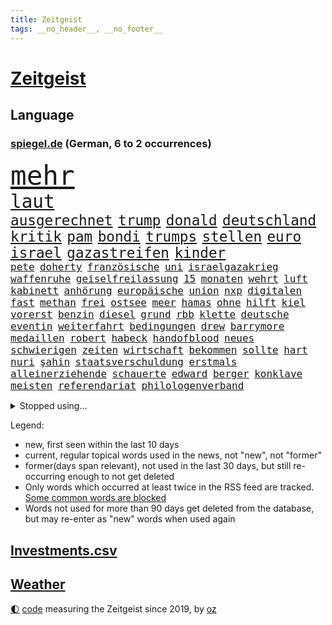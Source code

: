 ```yaml
---
title: Zeitgeist
tags: __no_header__, __no_footer__
---
```


# [Zeitgeist](https://oliz.io/zeitgeist/)

## Language

<h3><a href="https://www.spiegel.de" target="_blank">spiegel.de</a> (German, 6 to 2 occurrences)</h3>
<p style="font-family:monospace">
<span style="font-size:32pt"><a href="news_links.html#mehr" class="current">mehr</a></span>
<br>
<span style="font-size:22pt"><a href="news_links.html#laut" class="current">laut</a></span>
<br>
<span style="font-size:17pt"><a href="news_links.html#ausgerechnet" class="current">ausgerechnet</a></span>
<span style="font-size:17pt"><a href="news_links.html#trump" class="current">trump</a></span>
<span style="font-size:17pt"><a href="news_links.html#donald" class="current">donald</a></span>
<span style="font-size:17pt"><a href="news_links.html#deutschland" class="current">deutschland</a></span>
<span style="font-size:17pt"><a href="news_links.html#kritik" class="current">kritik</a></span>
<span style="font-size:17pt"><a href="news_links.html#pam" class="new">pam</a></span>
<span style="font-size:17pt"><a href="news_links.html#bondi" class="new">bondi</a></span>
<span style="font-size:17pt"><a href="news_links.html#trumps" class="current">trumps</a></span>
<span style="font-size:17pt"><a href="news_links.html#stellen" class="current">stellen</a></span>
<span style="font-size:17pt"><a href="news_links.html#euro" class="current">euro</a></span>
<span style="font-size:17pt"><a href="news_links.html#israel" class="current">israel</a></span>
<span style="font-size:17pt"><a href="news_links.html#gazastreifen" class="current">gazastreifen</a></span>
<span style="font-size:17pt"><a href="news_links.html#kinder" class="current">kinder</a></span>
<br>
<span style="font-size:12pt"><a href="news_links.html#pete" class="current">pete</a></span>
<span style="font-size:12pt"><a href="news_links.html#doherty" class="new">doherty</a></span>
<span style="font-size:12pt"><a href="news_links.html#französische" class="current">französische</a></span>
<span style="font-size:12pt"><a href="news_links.html#uni" class="current">uni</a></span>
<span style="font-size:12pt"><a href="news_links.html#israelgazakrieg" class="current">israelgazakrieg</a></span>
<span style="font-size:12pt"><a href="news_links.html#waffenruhe" class="current">waffenruhe</a></span>
<span style="font-size:12pt"><a href="news_links.html#geiselfreilassung" class="new">geiselfreilassung</a></span>
<span style="font-size:12pt"><a href="news_links.html#15" class="current">15</a></span>
<span style="font-size:12pt"><a href="news_links.html#monaten" class="current">monaten</a></span>
<span style="font-size:12pt"><a href="news_links.html#wehrt" class="current">wehrt</a></span>
<span style="font-size:12pt"><a href="news_links.html#luft" class="current">luft</a></span>
<span style="font-size:12pt"><a href="news_links.html#kabinett" class="current">kabinett</a></span>
<span style="font-size:12pt"><a href="news_links.html#anhörung" class="current">anhörung</a></span>
<span style="font-size:12pt"><a href="news_links.html#europäische" class="current">europäische</a></span>
<span style="font-size:12pt"><a href="news_links.html#union" class="current">union</a></span>
<span style="font-size:12pt"><a href="news_links.html#nxp" class="new">nxp</a></span>
<span style="font-size:12pt"><a href="news_links.html#digitalen" class="current">digitalen</a></span>
<span style="font-size:12pt"><a href="news_links.html#fast" class="current">fast</a></span>
<span style="font-size:12pt"><a href="news_links.html#methan" class="new">methan</a></span>
<span style="font-size:12pt"><a href="news_links.html#frei" class="current">frei</a></span>
<span style="font-size:12pt"><a href="news_links.html#ostsee" class="current">ostsee</a></span>
<span style="font-size:12pt"><a href="news_links.html#meer" class="current">meer</a></span>
<span style="font-size:12pt"><a href="news_links.html#hamas" class="current">hamas</a></span>
<span style="font-size:12pt"><a href="news_links.html#ohne" class="current">ohne</a></span>
<span style="font-size:12pt"><a href="news_links.html#hilft" class="current">hilft</a></span>
<span style="font-size:12pt"><a href="news_links.html#kiel" class="current">kiel</a></span>
<span style="font-size:12pt"><a href="news_links.html#vorerst" class="current">vorerst</a></span>
<span style="font-size:12pt"><a href="news_links.html#benzin" class="current">benzin</a></span>
<span style="font-size:12pt"><a href="news_links.html#diesel" class="current">diesel</a></span>
<span style="font-size:12pt"><a href="news_links.html#grund" class="current">grund</a></span>
<span style="font-size:12pt"><a href="news_links.html#rbb" class="current">rbb</a></span>
<span style="font-size:12pt"><a href="news_links.html#klette" class="current">klette</a></span>
<span style="font-size:12pt"><a href="news_links.html#deutsche" class="current">deutsche</a></span>
<span style="font-size:12pt"><a href="news_links.html#eventin" class="new">eventin</a></span>
<span style="font-size:12pt"><a href="news_links.html#weiterfahrt" class="new">weiterfahrt</a></span>
<span style="font-size:12pt"><a href="news_links.html#bedingungen" class="current">bedingungen</a></span>
<span style="font-size:12pt"><a href="news_links.html#drew" class="current">drew</a></span>
<span style="font-size:12pt"><a href="news_links.html#barrymore" class="current">barrymore</a></span>
<span style="font-size:12pt"><a href="news_links.html#medaillen" class="new">medaillen</a></span>
<span style="font-size:12pt"><a href="news_links.html#robert" class="current">robert</a></span>
<span style="font-size:12pt"><a href="news_links.html#habeck" class="current">habeck</a></span>
<span style="font-size:12pt"><a href="news_links.html#handofblood" class="new">handofblood</a></span>
<span style="font-size:12pt"><a href="news_links.html#neues" class="current">neues</a></span>
<span style="font-size:12pt"><a href="news_links.html#schwierigen" class="current">schwierigen</a></span>
<span style="font-size:12pt"><a href="news_links.html#zeiten" class="current">zeiten</a></span>
<span style="font-size:12pt"><a href="news_links.html#wirtschaft" class="current">wirtschaft</a></span>
<span style="font-size:12pt"><a href="news_links.html#bekommen" class="current">bekommen</a></span>
<span style="font-size:12pt"><a href="news_links.html#sollte" class="current">sollte</a></span>
<span style="font-size:12pt"><a href="news_links.html#hart" class="current">hart</a></span>
<span style="font-size:12pt"><a href="news_links.html#nuri" class="current">nuri</a></span>
<span style="font-size:12pt"><a href="news_links.html#şahin" class="current">şahin</a></span>
<span style="font-size:12pt"><a href="news_links.html#staatsverschuldung" class="current">staatsverschuldung</a></span>
<span style="font-size:12pt"><a href="news_links.html#erstmals" class="current">erstmals</a></span>
<span style="font-size:12pt"><a href="news_links.html#alleinerziehende" class="current">alleinerziehende</a></span>
<span style="font-size:12pt"><a href="news_links.html#schauerte" class="new">schauerte</a></span>
<span style="font-size:12pt"><a href="news_links.html#edward" class="current">edward</a></span>
<span style="font-size:12pt"><a href="news_links.html#berger" class="current">berger</a></span>
<span style="font-size:12pt"><a href="news_links.html#konklave" class="current">konklave</a></span>
<span style="font-size:12pt"><a href="news_links.html#meisten" class="current">meisten</a></span>
<span style="font-size:12pt"><a href="news_links.html#referendariat" class="current">referendariat</a></span>
<span style="font-size:12pt"><a href="news_links.html#philologenverband" class="current">philologenverband</a></span>
</p>
<details>
<summary>Stopped using...</summary>
<p class="former" style="font-size:12pt">
siegt(1547) dauerhaft(1546) selten(1546) alexej(1545) co₂(1545) gesundheitsminister(1545) nawalny(1545) verhandelt(1545) entwurf(1544) kurzfristig(1544) liste(1544) neuseeland(1544) verpflichtet(1544) vorbereitet(1544) eindruck(1543) modelle(1543) präsentieren(1543) studierende(1543) tempo(1543) gemeinden(1542) pandemie(1542) fürchtet(1541) generalsekretär(1541) geworfen(1541) kriminellen(1541) mario(1541) razzia(1541) treffer(1541) besiegt(1540) nürnberg(1540) reiche(1540) ausländische(1539) blieben(1539) erfolge(1539) leisten(1539) rezept(1539) richtige(1539) stößt(1539) tests(1539) träumen(1539) weltweite(1539) überwinden(1539) amerikanische(1538) bauen(1538) einreisen(1538) emmanuel(1538) macron(1538) schlimm(1538) stoßen(1538) summe(1538) teheran(1538) teilte(1538) unrecht(1538) versorgt(1538) beraten(1537) leichter(1537) signal(1537) teilnehmen(1537) verlierer(1537) besetzt(1536) maßnahme(1536) rat(1536) richtet(1536) verpassen(1536) voraus(1536) gesamte(1535) klage(1535) werke(1535) halbfinale(1534) klingt(1534) triumph(1534) vorsitzenden(1534) bahnhof(1533) eintracht(1533) lager(1533) schäden(1533) spott(1533) langfristig(1532) wies(1532) wähler(1532) meinem(1531) riesige(1531) radikale(1530) unterricht(1530) wohnhaus(1530) einsetzen(1529) song(1529) einschränkungen(1528) euparlament(1528) entscheidenden(1527) veranstalter(1527) verschwand(1527) empfängt(1525) tür(1525) warm(1523) william(1523) begeistert(1522) gründen(1522) landete(1522) berühmten(1521) betrifft(1520) erfüllt(1520) frisch(1520) ehe(1519) wahrscheinlich(1519) gewinn(1518) hinten(1515) kooperation(1514) informiert(1512) klasse(1507) schaut(1505) thüringer(1504) versorgung(1500) überfordert(1498) vormarsch(1416) panzer(1411) krieges(1319) drohende(1302) kleidung(1281) auswärtige(1278) autoren(1265) insbesondere(1262) king(1216) universität(1207) gehälter(1199) nfl(1191) kursieren(1180) wichtiges(1174) fachkräfte(1172) stern(1168) magazin(1160) verteidiger(1154) lieferungen(1153) militärischen(1137) verschiedenen(1109) propaganda(1099) krebs(1079) geplatzt(1078) explosionen(1073) betreibt(1048) mbappé(1045) erneuerbare(1024) flüchten(1006) günstiger(1006) wiederaufbau(1002) fußballerinnen(997) durchsuchen(986) großmutter(978) debattiert(943) ausbauen(942) iii(940) bedarf(938) veröffentlichen(928) baum(921) vermissten(921) zuwanderung(921) schließlich(913) namens(901) legal(895) subventionen(886) aufmerksam(872) 05(863) hände(862) gott(857) lula(846) entstehen(844) ersetzt(842) grenzgebiet(824) außenpolitik(799) mama(797) ulm(781) spion(780) böhmermann(773) geheim(767) verbindungen(767) 4(764) testet(764) nico(756) gekündigt(744) gelegenheit(744) aufgelöst(740) opfers(737) dritter(736) zehnte(733) mag(730) minderjährige(709) wasserstoff(705) openai(700) technologie(700) verschleppt(693) manöver(692) panik(687) dfbpokal(681) brauche(679) instituts(674) gala(662) hamilton(661) lewis(661) spiegelreport(660) björn(659) wendepunkt(658) hinweg(652) optionen(645) hauptrolle(643) angerichtet(642) zittern(636) 13jährige(633) samuel(616) berühmtesten(595) florenz(590) mohammed(583) mahnen(582) lebensgefährlich(581) partien(580) kylian(570) budget(569) obersten(554) ralf(554) stellenabbau(550) vorlegen(550) quellen(549) popstars(542) vertrauter(542) essener(539) erderwärmung(537) desaster(536) football(522) service(516) folter(511) meyer(500) afdchef(494) alaska(494) fraktion(491) 24jährige(489) 42(488) american(488) tvsender(483) gewinner(477) neuauflage(473) miliz(472) ständige(464) comedian(461) isst(461) rief(460) darstellung(458) berüchtigte(457) nachbarland(452) eröffnung(451) besetzung(450) hinterlässt(450) bahnsteig(447) lahmgelegt(444) kundgebungen(442) gravierenden(441) nahost(434) betonte(429) gefährlichsten(425) vulkanausbruch(424) menschenrechte(422) cottbus(420) herbe(420) dokument(419) flensburg(419) mangelt(417) via(414) hasst(413) wegfallen(410) signalisiert(409) aufzeichnungen(406) stationieren(403) haftstrafen(398) ließe(396) ruanda(396) taugt(389) demnächst(385) wackelt(384) 18jährige(383) bestraft(383) falls(383) dubai(381) 93(380) stuttgarter(379) größe(378) aufstellen(377) historischer(374) kriegsschiffe(374) oberverwaltungsgericht(372) brasilianische(369) grande(368) hugh(368) gezahlt(365) mehrfamilienhaus(365) immunität(364) schwarzgrün(362) eilantrag(360) mögen(360) you(360) operation(359) abermals(357) christina(355) ruiniert(353) droge(352) wettkampf(349) arbeitsminister(345) rüsten(344) fehlenden(343) sony(343) vorbereiten(343) wofür(342) anwesend(341) anpassung(340) beantragt(340) direkten(339) gepäck(339) indes(339) jackson(337) exmann(336) haag(334) territorium(329) gratuliert(328) herausforderer(325) vergewaltigungen(325) vergibt(323) fahndet(319) gefälschte(319) jena(317) mitarbeiterin(317) falscher(316) lebenslang(315) historisch(314) digitalpakt(312) mallorca(311) vermittler(311) 74(308) frühe(308) regimes(307) kanzlerin(303) schreibtisch(299) tasche(299) usmedien(298) held(297) schülerinnen(297) operationen(296) stammen(295) dienen(294) sarah(294) 1982(293) dortmunds(292) hessischen(290) fotografiert(289) märkte(289) klettert(287) spitzenkandidaten(287) georg(285) panne(283) erfolgreicher(282) überlassen(282) mischung(281) pole(281) schmerzensgeld(280) matchwinner(279) 18jährigen(278) aufsichtsrat(278) lieder(277) dokumentation(276) flossen(276) stemmt(276) boxer(275) drittes(275) reiht(274) bewerten(273) 2029(271) fester(271) riskante(271) staatschefs(270) infos(268) katja(268) milliardengeschäft(266) königlichen(263) brutale(262) grauen(262) 44(261) elektromobilität(261) techniken(261) boykottieren(257) grandiosen(257) eurowings(256) escooter(255) ausfall(252) ausgeweitet(252) pelosi(252) kirchen(251) konzerten(251) engel(249) autobranche(247) figuren(247) kommentieren(247) akteure(245) handwerk(245) mclaren(245) römische(245) vereinbaren(245) 111(244) auswärtiges(243) mücken(243) verlaufen(243) angeschlagenen(241) orthodoxe(241) kommentare(240) flüchtlingslager(238) amtsgericht(237) jeweiligen(237) systematisch(237) verbrecher(236) quartal(235) nachfolgerin(234) positive(234) eingestürzt(233) eskalieren(233) lando(231) norris(231) weibchen(230) films(228) stationierung(228) bande(227) perfekt(227) sportlerinnen(227) schärferes(225) ultrarechte(225) var(225) begleitung(224) eigenheim(224) sternschnuppen(224) vergnügen(224) organisiert(222) heinz(221) entwirft(219) reus(218) juan(217) resolution(216) beißt(215) kennedy(215) eras(213) ausgesagt(212) marschieren(212) flick(211) hansi(211) uswahlen(211) verschwundenen(210) zitiert(210) eingesperrt(209) einsteigen(208) plünderungen(206) diebstahls(205) extremwetter(205) bewegende(204) suchten(204) rekordsumme(203) berüchtigt(201) sportgeschichte(200) übte(199) gabriel(193) lösungen(193) potenziell(193) magie(192) englands(191) kocht(190) sklerose(189) brat(188) krone(188) wachsende(187) abgelöst(186) beschleunigt(186) gefälschten(186) jemanden(186) nationalhymne(184) performance(182) 25jährigen(181) ariana(180) popsängerin(180) tops(180) guirassy(178) serhou(178) autounfall(177) standorten(177) vergewaltigte(177) legende(176) waffengewalt(176) erkunden(175) kalt(175) überwiegend(175) beziehen(174) kalender(174) stabilität(174) baseball(173) gewaltsame(173) schleppen(173) wiegt(173) flohen(172) music(172) immens(171) massen(171) unwettern(171) weltgesundheitsorganisation(169) parat(168) qualifying(167) schalten(166) tirol(166) wohnzimmer(166) anruf(164) monatlichen(164) erdloch(163) donezk(162) merkt(160) endlosen(159) derart(158) verstorben(157) badewanne(156) deckeln(156) anrichten(155) brutalität(154) entsprechende(154) gräben(154) komödie(154) postete(154) buckelwal(153) reuter(153) pennsylvania(152) geurteilt(150) längeren(150) stechen(150) feststellen(149) freundschaften(148) nicolas(148) privatjets(148) toskana(148) ermorden(147) ideologische(147) skepsis(147) werft(147) zukommt(147) ermordete(146) fahnenflucht(146) yoga(146) austin(145) schau(145) secret(145) änderung(145) gangs(143) shogun(143) uspolitik(143) altstadt(142) jones(142) gelohnt(141) highlights(141) nutze(141) spendengelder(141) aggressive(140) arbeitskräften(140) befeuert(140) freistaat(140) nationalistische(140) schwerin(140) brandanschlägen(139) menschlicher(138) status(138) weint(138) geknackt(136) gezielte(135) jamie(135) transformation(135) impfgegner(133) diplomaten(132) entlassungen(132) anhaltende(129) ausgetauscht(129) beschmiert(129) borg(129) gleicht(129) verfasst(129) verursachen(129) viren(129) benutzte(128) fußballweltverband(128) trauriger(128) abstürzen(127) 1992(126) echt(126) elektrolimousine(126) risse(126) woidke(126) rogan(125) schuster(125) zwischenbilanz(125) einzusetzen(124) lichtblick(124) carpenter(123) multiple(123) vergangen(123) witze(123) ohrfeige(122) zwangsweise(122) einmarsch(121) states(121) swing(121) 30000(120) profiteure(120) rose(119) bakterien(118) großbrand(118) überrollt(118) borkum(117) filmt(117) flüchtet(117) image(117) zugriff(117) erstaunliche(115) vertriebenen(115) mtv(114) vereinte(114) kathrin(113) landesverbände(113) zweitgrößte(113) bestätigten(112) bewirbt(112) abc(111) bezwingt(111) espresso(111) wolfsburg(111) jugendtrainer(110) ausdauer(109) dua(109) lipa(109) stationiert(109) covorsitzende(108) eingestuften(108) nordseeinsel(108) anlässlich(107) erleichterte(107) vollstreckt(107) wohnkosten(107) ding(106) elversberg(106) gebannt(106) mönchengladbach(106) speziellen(106) berühmter(105) bundesligasamstag(105) galaxy(105) heikle(105) versteckte(105) schwachstellen(104) universum(104) aufsichtsratschef(103) berlinneukölln(103) code(103) fremder(103) enttäuschungen(101) 1200(100) befunden(99) bernhard(99) flexible(99) jim(99) jurist(99) washingtons(99) überstand(99) energiepreise(98) jordanien(98) kaufprämie(98) angeschwemmt(96) sparmaßnahmen(96) unobericht(96) bescheiden(95) silke(95) wmqualifikation(95) 2500(94) gomez(94) rockstar(94) selena(94) ausgebeutet(93) lkwfahrer(93) mathe(93) übergossen(93) 37jähriger(92) buckingham(91) doppelpack(91) pikante(91) fußballstars(90) handelskammer(90) konsole(90) maßregelvollzug(90) raabs(90) raygun(90) ruprecht(90) siegesserie(90) verroht(90) voigt(90) billig(89) schärferer(89) spiegelredakteure(89) zerlegen(89) messe(88) nachlesen(88) playstation(88) sechsjährige(88) shops(88) unterschreibt(88) volkswagenkrise(88) beurteilt(87) eilt(87) konrad(87) staatsgebiet(87) unterschiedliche(87) zumutungen(87) distanzen(86) gezockt(86) mehrheitsverhältnisse(86) na(86) trendsport(86) warnzeichen(86) weine(86) anzupassen(85) bewährungsstrafe(85) freies(85) selfies(85) statue(85) vaude(85) wiesbaden(85) zusammenbringt(85) bekäme(84) bundesweite(84) geschäftsräume(84) kommandeur(84) milizionäre(84) natürliche(84) rettungswagen(84) schenken(84) sturmgewehr(84) cdukanzlerkandidat(83) enttäuschten(83) fotografieren(83) unsterblich(83) verschenken(83) wohngebäude(83) 182(82) anzeigen(82) dubiose(82) erlaubnis(82) gerechte(82) medizinern(82) mutterschaft(82) söders(82) voraussichtlich(82) antisemitischen(81) formel1weltmeister(81) geladen(81) horner(81) irgendwie(81) krankenstand(81) liveticker(81) strompreisen(81) veranstaltungen(81) modifizierte(80) überwachungskamera(80) drastischen(79) echter(79) expolizist(79) fotoausstellung(79) schuhe(79) vwkonzern(79) we(79) zeitgeist(79) fehleinschätzung(78) fortuna(78) kelly(78) knoten(78) patzer(78) speist(78) völkerrechtler(78) überproduktion(78) klimaaktivistin(77) korea(77) robben(77) sprengt(77) diversity(76) leihgabe(76) stiefeln(76) ängste(76) antoine(75) cdukandidat(75) infektionen(75) stromausfälle(75) bemängelt(74) entleert(74) heizungsgesetz(74) konkreten(74) sperrung(74) hausbesuche(73) modegeschäft(73) neuerung(73) olympiastadion(73) produktionskosten(73) rekrutierung(73) 7000(72) campbell(72) kulturellen(72) laufenden(72) rutte(72) unentbehrlich(72) bewerber(71) bowles(71) camillas(71) dimensionen(71) gestimmt(71) grant(71) hiobsbotschaft(71) joker(71) nike(71) pornos(71) rauchverbot(71) verblüfft(71) wurst(71) fight(70) gelbrot(70) gelungene(70) mehrjährige(70) nette(70) norbert(70) spitzenspiel(70) verewigt(70) verwundeten(70) apokalypse(69) baseballprofi(69) empfehlenswert(69) exemplare(69) flüchtlingsboot(69) moeller(69) votum(69) 1600(68) andersdenkende(68) fünfeinhalb(68) tierarten(68) wille(68) auslandsreisen(67) cumexskandal(67) schachbrett(67) stagniert(67) besorgnis(66) bundesligatopspiel(66) klopfen(66) taiwans(66) betrugsmasche(65) eingestiegen(65) floss(65) grundschule(65) größeres(65) inhaftiert(65) zunehmen(65) 320(64) friedlichen(64) gefoltert(64) gerd(64) gerichtssaal(64) grausamkeit(64) spiegeljournalistin(64) symbolisch(64) verfallsdatum(64) eddie(63) importe(63) leseempfehlungen(63) unterwerfung(63) wissenschaftsredaktion(63) zwangsarbeit(63) anschaffen(62) bestattet(62) callcenter(62) exsoldat(62) okay(62) sportvorstand(62) befinde(61) globales(61) klimageld(61) sexpartys(61) unzählige(61) ansonsten(60) aufzuschreiben(60) lebenszeichen(60) martialisch(60) mietpreisbremse(60) schnellere(60) this(60) vogue(60) braven(59) leere(59) 8(58) bekenntnis(58) bewaffnung(58) einzubringen(58) enormer(58) kifirma(58) meteorologe(58) asia(57) bekämen(57) bewegenden(57) erwachsen(57) geladene(57) tarife(57) tiefgreifende(57) vollkommen(57) wunschzettel(57) überwachungskameras(57) durchsuchungen(56) enkeltrickbetrüger(56) fahrräder(56) fsv(56) straßenverkehrsordnung(56) tanzen(56) tierschutz(56) verständigung(56) ausgegeben(55) grenell(55) rki(55) stopp(55) wolfsburgs(55) zusagen(55) obduktion(54) abschaltung(53) aufgeholt(53) unfallopfer(53) vorweihnachtszeit(53) ausgeräumt(52) fashionindustrie(52) koalitionsvertrag(52) label(52) supersportwagen(52) umgebracht(52) unterschreiben(52) drogenmafia(51) kassieren(51) rappt(51) tagesschau(51) abgedreht(50) berühmtem(50) betracht(50) broadway(50) deutschem(50) richtete(50) stadionverbote(50) absoluten(49) covid19(49) kompakt(49) saarbrücken(49) teenagers(49) umgestellt(49) verstieß(49) characterai(48) gewaltiger(48) jayz(48) kulinarische(48) nachwuchses(48) neckar(48) sommerzeit(48) drittligist(47) gruselkabinett(47) michail(47) arbeitskosten(46) gewaltige(46) inmitten(46) maßstäbe(46) alkoholmissbrauch(45) bahnfahren(45) bianca(45) dhabi(45) gefangener(45) herrschern(45) machtverteilung(45) militärbündnis(45) mitarbeitenden(45) tansania(45) umweltminister(45) außenministers(44) kongress(44) potenziellen(44) rundfunkbeitrag(44) russlandfreundlichen(44) silva(44) sonderzug(44) angehört(43) anstrengungen(43) beharrt(43) ermöglichte(43) errechnet(43) sprint(43) wehtun(43) cd(42) chatgruppen(42) involviert(42) candela(41) crasht(41) kleidungsstück(41) verursacher(41) camus(40) innovative(40) platzierung(40) wohlfühlen(40) zukunftspläne(40) badenoch(39) beiträgen(39) boykottierte(39) einhalten(39) genuss(39) hegen(39) kemi(39) persönlicher(39) süd(39) wahlbeeinflussung(39) zuschüsse(39) 2800(38) einlegen(38) influencerinnen(38) murphy(38) palästinenserhilfswerks(38) vortag(38) cdupolitikerin(37) esslingen(37) feministische(37) jill(37) malte(37) menschenrechtsorganisation(37) versäumnisse(37) zurückgemeldet(37) 343(36) dobrindt(36) justizministerium(36) meistgehörte(36) nachhaltige(36) staatsstreich(36) übergabe(36) amused(35) ausgaben(35) berüchtigten(35) binden(35) cop(35) meines(35) minderheitsregierung(34) telefonat(34) trockenen(34) verbesserungen(34) weihnachtsgeld(34) wmkampf(34) australiens(33) dominanten(33) radsportler(33) ripley(33) wirtschaftswissenschaftler(33) abschreiben(32) einspruch(32) lobte(32) royale(32) angestellte(31) gewalttätige(31) gisele(31) greenpeace(31) hülkenberg(31) isabell(31) partnern(31) arktis(30) buchungstrick(30) camilla(30) kleid(30) läuten(30) notredame(30) schnellstmöglich(30) unsicherer(30) vorindustriellen(30) wahlkampfmodus(30) wal(30) apotheke(29) jahrelange(29) kulturell(29) untermauern(29) überzeugten(29) üppiger(29) brandmauer(28) crewmitgliedern(28) elternhaus(28) mourinho(28) schmerz(28) benennen(27) bukarest(27) coote(27) infowars(27) inhaftieren(27) onion(27) parodie(27) rita(27) satirezeitschrift(27) argentinischen(26) julius(26) keirin(26) medienberichte(26) syriens(26) wohlhabenden(26) aufklären(25) geduld(25) høiby(25) kronprinzessin(25) marius(25) mondlandung(25) olympiabewerbung(25) val(25) weitreichenden(25) banane(24) gerald(24) mettemarits(24) personalnot(24) prophezeit(24) angereist(23) diente(23) ernennt(23) mettemarit(23) mini(23) verfrüht(23) befreiung(22) fahnen(22) medizinstudium(22) nachgewiesen(22) todoliste(22) toxischer(22) bswgründerin(21) oz(21) preisschock(21) stiefmutter(21) tennisplatz(21) wohnungsmarkt(21) zigaretten(21) begreifen(20) bielefeld(20) drohendes(20) ertragen(20) französin(20) hapert(20) ios(20) rekordverdächtige(20) hinlegen(19) weltpolitik(19) geschäftsleute(18) hilfsorganisation(18) proeuropäische(18) ruinieren(18) toxische(18) verleumdungsklage(18) billiganbieter(17) chefredakteurin(17) epochal(17) evan(17) lawrence(17) liren(17) nan(17) natomitgliedschaft(17) 62jährige(16) botox(16) handballem(16) mitangeklagten(16) verbindliche(16) veruntreut(16) bleibende(15) freispruch(15) popsuperstar(15) spionageabwehr(15) vereinigung(15) einstecken(14) fußstapfen(14) mitgliederversammlung(14) spielraum(14) abwasserproben(13) entfliehen(13) mitgliedschaft(13) unhaltbar(13) unterfranken(13) verankert(13) werner(13) ddaypapier(12) falschaussage(12) heimkehr(12) heran(12) tassen(12) umweltministerium(12) assadregime(11) bundesgeschäftsführer(11) einnahme(11) fehlanzeige(11) geschenketipps(11) usrepräsentantenhauses(11) zach(11) zwillingstöchter(11)
</p>
</details>
<p>Legend:
<ul>
<li><span class="new">new</span>, first seen within the last 10 days</li>
<li><span class="current">current</span>, regular topical words used in the news, not "new", not "former"</li>
<li><span class="former">former(days span relevant)</span>, not used in the last 30 days, but still re-occurring enough to not get deleted</li>
<li>Only words which occurred at least twice in the RSS feed are tracked. <a href="language/filters.py">Some common words are blocked</a></li>
<li>Words not used for more than 90 days get deleted from the database, but may re-enter as "new" words when used again</li>
</ul>
</p>

## [Investments](investments.html)[.csv](investments.csv)

## [Weather](weather.html)

<footer>
<a href="javascript:toggleTheme()" class="nav">🌓</a>
<a href="https://github.com/ooz/zeitgeist">code</a> measuring the Zeitgeist since 2019, by <a href="https://oliz.io">oz</a>
</footer>
